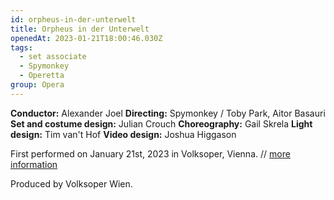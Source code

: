 ```yaml
---
id: orpheus-in-der-unterwelt
title: Orpheus in der Unterwelt
openedAt: 2023-01-21T18:00:46.030Z
tags:
  - set associate
  - Spymonkey
  - Operetta
group: Opera
---
```

**Conductor:** Alexander Joel
**Directing:** Spymonkey / Toby Park, Aitor Basauri
**Set and costume design:** Julian Crouch
**Choreography:** Gail Skrela
**Light design:** Tim van't Hof
**Video design:** Joshua Higgason

First performed on January 21st, 2023 in Volksoper, Vienna. // [more information](https://www.volksoper.at/produktion/orpheus-in-der-unterwelt-2023.de.html)

Produced by Volksoper Wien.
